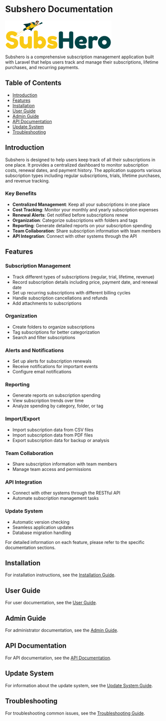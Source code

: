 # Subshero Documentation

![Subshero Logo](../public/assets/images/logo.png)

Subshero is a comprehensive subscription management application built with Laravel that helps users track and manage their subscriptions, lifetime purchases, and recurring payments.

## Table of Contents

- [Introduction](#introduction)
- [Features](#features)
- [Installation](#installation)
- [User Guide](#user-guide)
- [Admin Guide](#admin-guide)
- [API Documentation](#api-documentation)
- [Update System](#update-system)
- [Troubleshooting](#troubleshooting)

## Introduction

Subshero is designed to help users keep track of all their subscriptions in one place. It provides a centralized dashboard to monitor subscription costs, renewal dates, and payment history. The application supports various subscription types including regular subscriptions, trials, lifetime purchases, and revenue tracking.

### Key Benefits

- **Centralized Management**: Keep all your subscriptions in one place
- **Cost Tracking**: Monitor your monthly and yearly subscription expenses
- **Renewal Alerts**: Get notified before subscriptions renew
- **Organization**: Categorize subscriptions with folders and tags
- **Reporting**: Generate detailed reports on your subscription spending
- **Team Collaboration**: Share subscription information with team members
- **API Integration**: Connect with other systems through the API

## Features

### Subscription Management

- Track different types of subscriptions (regular, trial, lifetime, revenue)
- Record subscription details including price, payment date, and renewal date
- Set up recurring subscriptions with different billing cycles
- Handle subscription cancellations and refunds
- Add attachments to subscriptions

### Organization

- Create folders to organize subscriptions
- Tag subscriptions for better categorization
- Search and filter subscriptions

### Alerts and Notifications

- Set up alerts for subscription renewals
- Receive notifications for important events
- Configure email notifications

### Reporting

- Generate reports on subscription spending
- View subscription trends over time
- Analyze spending by category, folder, or tag

### Import/Export

- Import subscription data from CSV files
- Import subscription data from PDF files
- Export subscription data for backup or analysis

### Team Collaboration

- Share subscription information with team members
- Manage team access and permissions

### API Integration

- Connect with other systems through the RESTful API
- Automate subscription management tasks

### Update System

- Automatic version checking
- Seamless application updates
- Database migration handling

For detailed information on each feature, please refer to the specific documentation sections.

## Installation

For installation instructions, see the [Installation Guide](installation.md).

## User Guide

For user documentation, see the [User Guide](user-guide.md).

## Admin Guide

For administrator documentation, see the [Admin Guide](admin-guide.md).

## API Documentation

For API documentation, see the [API Documentation](api-documentation.md).

## Update System

For information about the update system, see the [Update System Guide](update-system.md).

## Troubleshooting

For troubleshooting common issues, see the [Troubleshooting Guide](troubleshooting.md).